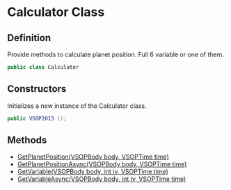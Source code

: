 # Calculator Class

## Definition

Provide methods to calculate planet position. Full 6 variable or one of them.

```csharp
public class Calculator
```

## Constructors <a href="#constructors" id="constructors"></a>

Initializes a new instance of the Calculator class.

```csharp
public VSOP2013 ();
```

## Methods <a href="#methods" id="methods"></a>

* [GetPlanetPosition(VSOPBody body, VSOPTime time)](getplanetposition.md)
* [GetPlanetPositionAsync(VSOPBody body, VSOPTime time)](getplanetpositionasync.md)
* [GetVariable(VSOPBody body, int iv, VSOPTime time)](getvariable.md)
* [GetVariableAsync(VSOPBody body, int iv, VSOPTime time)](getvariableasync.md)

